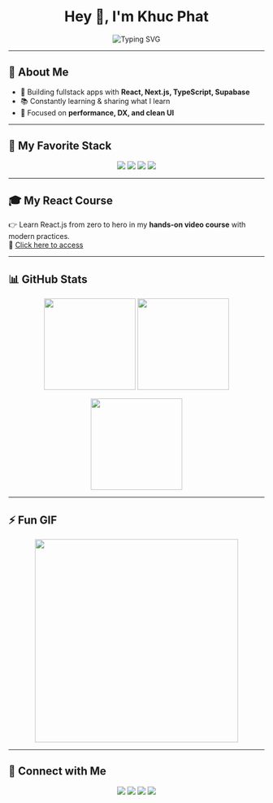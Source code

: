 <!-- Header với Avatar + Typing -->
<div align="center">
<!--   <img src="https://avatars.githubusercontent.com/u/12345678?v=4" alt="Avatar" width="150" style="border-radius:50%" /> -->
  
  <h1>Hey 👋, I'm Khuc Phat</h1>
  
  <!-- Hiệu ứng typing -->
  <img src="https://readme-typing-svg.herokuapp.com?font=Fira+Code&pause=1000&color=36BCF7&center=true&vCenter=true&width=500&lines=Fullstack+Web+Developer;React+%7C+Next.js+%7C+TypeScript;Clean+UI+%26+Performance;Always+learning+new+things" alt="Typing SVG" />
</div>

---

## 🙋 About Me
- 🚀 Building fullstack apps with **React, Next.js, TypeScript, Supabase**  
- 📚 Constantly learning & sharing what I learn  
- 🎯 Focused on **performance, DX, and clean UI**

---

## 🚀 My Favorite Stack  
<p align="center">
  <img src="https://img.shields.io/badge/-React-61DAFB?logo=react&logoColor=000&style=for-the-badge" />
  <img src="https://img.shields.io/badge/-Next.js-000000?logo=nextdotjs&style=for-the-badge" />
  <img src="https://img.shields.io/badge/-TypeScript-3178C6?logo=typescript&logoColor=fff&style=for-the-badge" />
  <img src="https://img.shields.io/badge/-TailwindCSS-38B2AC?logo=tailwindcss&logoColor=fff&style=for-the-badge" />
</p>

---

## 🎓 My React Course
👉 Learn React.js from zero to hero in my **hands-on video course** with modern practices.  
🔗 [Click here to access](https://your-course-link.com)

---

## 📊 GitHub Stats

<p align="center">
  <img src="https://github-readme-stats.vercel.app/api?username=USERNAME&show_icons=true&theme=radical" height="180" />
  <img src="https://github-readme-stats.vercel.app/api/top-langs/?username=USERNAME&layout=compact&theme=radical" height="180" />
</p>

<p align="center">
  <img src="https://streak-stats.demolab.com?user=USERNAME&theme=radical" height="180" />
</p>

---

## ⚡ Fun GIF
<div align="center">
  <img src="https://media.giphy.com/media/13HgwGsXF0aiGY/giphy.gif" width="400" />
</div>

---

## 🤝 Connect with Me  
<p align="center">
  <a href="https://twitter.com/yourprofile"><img src="https://img.shields.io/badge/-Twitter-1DA1F2?logo=twitter&logoColor=white&style=for-the-badge" /></a>
  <a href="https://linkedin.com/in/yourprofile"><img src="https://img.shields.io/badge/-LinkedIn-0077B5?logo=linkedin&logoColor=white&style=for-the-badge" /></a>
  <a href="https://instagram.com/yourprofile"><img src="https://img.shields.io/badge/-Instagram-E4405F?logo=instagram&logoColor=white&style=for-the-badge" /></a>
  <a href="mailto:youremail@gmail.com"><img src="https://img.shields.io/badge/-Email-D14836?logo=gmail&logoColor=white&style=for-the-badge" /></a>
</p>
